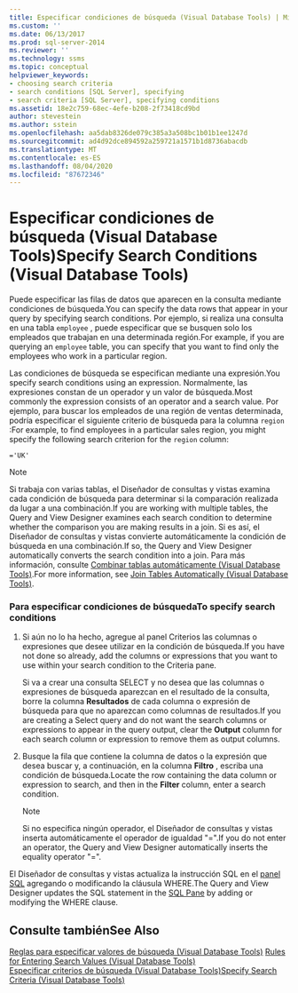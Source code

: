 ```yaml
---
title: Especificar condiciones de búsqueda (Visual Database Tools) | Microsoft Docs
ms.custom: ''
ms.date: 06/13/2017
ms.prod: sql-server-2014
ms.reviewer: ''
ms.technology: ssms
ms.topic: conceptual
helpviewer_keywords:
- choosing search criteria
- search conditions [SQL Server], specifying
- search criteria [SQL Server], specifying conditions
ms.assetid: 18e2c759-68ec-4efe-b208-2f73418cd9bd
author: stevestein
ms.author: sstein
ms.openlocfilehash: aa5dab8326de079c385a3a508bc1b01b1ee1247d
ms.sourcegitcommit: ad4d92dce894592a259721a1571b1d8736abacdb
ms.translationtype: MT
ms.contentlocale: es-ES
ms.lasthandoff: 08/04/2020
ms.locfileid: "87672346"
---
```

# <a name="specify-search-conditions-visual-database-tools"></a><span data-ttu-id="434c2-102">Especificar condiciones de búsqueda (Visual Database Tools)</span><span class="sxs-lookup"><span data-stu-id="434c2-102">Specify Search Conditions (Visual Database Tools)</span></span>
  <span data-ttu-id="434c2-103">Puede especificar las filas de datos que aparecen en la consulta mediante condiciones de búsqueda.</span><span class="sxs-lookup"><span data-stu-id="434c2-103">You can specify the data rows that appear in your query by specifying search conditions.</span></span> <span data-ttu-id="434c2-104">Por ejemplo, si realiza una consulta en una tabla `employee` , puede especificar que se busquen solo los empleados que trabajan en una determinada región.</span><span class="sxs-lookup"><span data-stu-id="434c2-104">For example, if you are querying an `employee` table, you can specify that you want to find only the employees who work in a particular region.</span></span>  
  
 <span data-ttu-id="434c2-105">Las condiciones de búsqueda se especifican mediante una expresión.</span><span class="sxs-lookup"><span data-stu-id="434c2-105">You specify search conditions using an expression.</span></span> <span data-ttu-id="434c2-106">Normalmente, las expresiones constan de un operador y un valor de búsqueda.</span><span class="sxs-lookup"><span data-stu-id="434c2-106">Most commonly the expression consists of an operator and a search value.</span></span> <span data-ttu-id="434c2-107">Por ejemplo, para buscar los empleados de una región de ventas determinada, podría especificar el siguiente criterio de búsqueda para la columna `region` :</span><span class="sxs-lookup"><span data-stu-id="434c2-107">For example, to find employees in a particular sales region, you might specify the following search criterion for the `region` column:</span></span>  
  
```  
='UK'  
```  
  
> [!NOTE]  
>  <span data-ttu-id="434c2-108">Si trabaja con varias tablas, el Diseñador de consultas y vistas examina cada condición de búsqueda para determinar si la comparación realizada da lugar a una combinación.</span><span class="sxs-lookup"><span data-stu-id="434c2-108">If you are working with multiple tables, the Query and View Designer examines each search condition to determine whether the comparison you are making results in a join.</span></span> <span data-ttu-id="434c2-109">Si es así, el Diseñador de consultas y vistas convierte automáticamente la condición de búsqueda en una combinación.</span><span class="sxs-lookup"><span data-stu-id="434c2-109">If so, the Query and View Designer automatically converts the search condition into a join.</span></span> <span data-ttu-id="434c2-110">Para más información, consulte [Combinar tablas automáticamente &#40;Visual Database Tools&#41;](visual-database-tools.md).</span><span class="sxs-lookup"><span data-stu-id="434c2-110">For more information, see [Join Tables Automatically &#40;Visual Database Tools&#41;](visual-database-tools.md).</span></span>  
  
### <a name="to-specify-search-conditions"></a><span data-ttu-id="434c2-111">Para especificar condiciones de búsqueda</span><span class="sxs-lookup"><span data-stu-id="434c2-111">To specify search conditions</span></span>  
  
1.  <span data-ttu-id="434c2-112">Si aún no lo ha hecho, agregue al panel Criterios las columnas o expresiones que desee utilizar en la condición de búsqueda.</span><span class="sxs-lookup"><span data-stu-id="434c2-112">If you have not done so already, add the columns or expressions that you want to use within your search condition to the Criteria pane.</span></span>  
  
     <span data-ttu-id="434c2-113">Si va a crear una consulta SELECT y no desea que las columnas o expresiones de búsqueda aparezcan en el resultado de la consulta, borre la columna **Resultados** de cada columna o expresión de búsqueda para que no aparezcan como columnas de resultados.</span><span class="sxs-lookup"><span data-stu-id="434c2-113">If you are creating a Select query and do not want the search columns or expressions to appear in the query output, clear the **Output** column for each search column or expression to remove them as output columns.</span></span>  
  
2.  <span data-ttu-id="434c2-114">Busque la fila que contiene la columna de datos o la expresión que desea buscar y, a continuación, en la columna **Filtro** , escriba una condición de búsqueda.</span><span class="sxs-lookup"><span data-stu-id="434c2-114">Locate the row containing the data column or expression to search, and then in the **Filter** column, enter a search condition.</span></span>  
  
    > [!NOTE]  
    >  <span data-ttu-id="434c2-115">Si no especifica ningún operador, el Diseñador de consultas y vistas inserta automáticamente el operador de igualdad "=".</span><span class="sxs-lookup"><span data-stu-id="434c2-115">If you do not enter an operator, the Query and View Designer automatically inserts the equality operator "=".</span></span>  
  
 <span data-ttu-id="434c2-116">El Diseñador de consultas y vistas actualiza la instrucción SQL en el [panel SQL](sql-pane-visual-database-tools.md) agregando o modificando la cláusula WHERE.</span><span class="sxs-lookup"><span data-stu-id="434c2-116">The Query and View Designer updates the SQL statement in the [SQL Pane](sql-pane-visual-database-tools.md) by adding or modifying the WHERE clause.</span></span>  
  
## <a name="see-also"></a><span data-ttu-id="434c2-117">Consulte también</span><span class="sxs-lookup"><span data-stu-id="434c2-117">See Also</span></span>  
 <span data-ttu-id="434c2-118">[Reglas para especificar valores de búsqueda &#40;Visual Database Tools&#41;](rules-for-entering-search-values-visual-database-tools.md) </span><span class="sxs-lookup"><span data-stu-id="434c2-118">[Rules for Entering Search Values &#40;Visual Database Tools&#41;](rules-for-entering-search-values-visual-database-tools.md) </span></span>  
 [<span data-ttu-id="434c2-119">Especificar criterios de búsqueda (Visual Database Tools)</span><span class="sxs-lookup"><span data-stu-id="434c2-119">Specify Search Criteria &#40;Visual Database Tools&#41;</span></span>](specify-search-criteria-visual-database-tools.md)  
  
  
